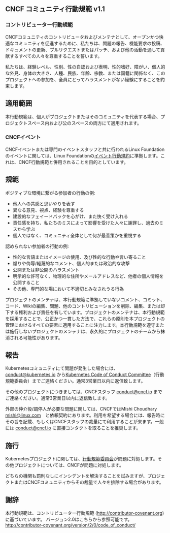 CNCF コミュニティ行動規範 v1.1
------------------------------

### コントリビューター行動規範

CNCFコミュニティのコントリビュータおよびメンテナとして、オープンかつ快適なコミュニティを促進するために、私たちは、問題の報告、機能要求の投稿、ドキュメントの更新、プルリクエストまたはパッチ、および他の活動を通して貢献するすべての人々を尊重することを誓います。

私たちは、経験レベル、性別、性の自認および表明、性的嗜好、障がい、個人的な外見、身体の大きさ、人種、民族、年齢、宗教、または国籍に関係なく、このプロジェクトへの参加を、全員にとってハラスメントがない経験にすることを約束します。

## 適用範囲

本行動規範は、個人がプロジェクトまたはそのコミュニティを代表する場合、プロジェクトスペース内および公のスペースの両方にて適用されます。

### CNCFイベント

CNCFイベントまたは専門のイベントスタッフと共に行われるLinux Foundationのイベントに関しては、Linux Foundationの[イベント行動規約](https://events.linuxfoundation.org/code-of-conduct/)に準拠します。これは、CNCF行動規範と併用されることを目的としています。

## 規範

ポジティブな環境に繋がる参加者の行動の例:

* 他人への共感と思いやりを表す
* 異なる意見、視点、経験を尊重する
* 建設的なフェイードバックを心がけ、また快く受け入れる
* 責任感を持ち、私たちのミスによって影響を受けた人々に謝罪し、過去のミスから学ぶ
* 個人ではなく、コミュニティ全体として何が最善策かを重視する

認められない参加者の行動の例:

*	性的な言語またはイメージの使用、及び性的な行動や言い寄ること
*	煽りや侮辱/軽蔑的なコメント、個人的または政治的な攻撃
*	公開または非公開のハラスメント
*	明示的な許可なく、物理的な住所やメールアドレスなど、他者の個人情報を公開すること
*	その他、専門的な場において不適切とみなされうる行為

プロジェクトのメンテナは、本行動規範に準拠していないコメント、コミット、コード、Wikiの編集、問題、他のコントリビューションを削除、編集、または却下する権利および責任を有しています。プロジェクトのメンテナは、本行動規範を採用することで、公正かつ一貫した方法で、これらの原則を本プロジェクトの管理におけるすべての要素に適用することに注力します。本行動規範を遵守または施行しないプロジェクトのメンテナは、永久的にプロジェクトのチームから抹消される可能性があります。

## 報告

Kubernetesコミュニティにて問題が発生した場合には、 <conduct@kubernetes.io> から[Kubernetes Code of Conduct Committee](https://git.k8s.io/community/committee-code-of-conduct)（行動規範委員会）までご連絡ください。通常3営業日以内に返信致します。

その他のプロジェクトにつきましては、CNCFスタッフ <conduct@cncf.io> までご連絡ください。通常3営業日以内に返信致します。

外部の仲介役/調停人が必要な問題に関しては、CNCFではMishi Choudhary <mishi@linux.com>　と依頼契約にあります。利用を希望する場合には、報告時にその旨を記載、もしくはCNCFスタッフの裁量にて利用することが来ます。一般には <conduct@cncf.io> に直接コンタクトを取ることを推奨します。

## 施行

Kubernetesプロジェクトに関しては、[行動規範委員会](https://github.com/kubernetes/community/tree/master/committee-code-of-conduct)が問題に対処します。その他プロジェクトについては、CNCFが問題に対処します。

どちらの機関も罰則なしにインシデントを解決することを試みますが、プロジェクトまたはCNCFコミュニティからその裁量で人々を排除する場合があります。

## 謝辞

本行動規範は、コントリビューター行動規範 (http://contributor-covenant.org) に基づいています。 バージョン2.0はこちらから参照可能です。 http://contributor-covenant.org/version/2/0/code_of_conduct/
